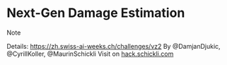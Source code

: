 # Next-Gen Damage Estimation

> [!NOTE]
> Details: https://zh.swiss-ai-weeks.ch/challenges/vz2
> By @DamjanDjukic, @CyrillKoller, @MaurinSchickli
> Visit on [hack.schickli.com](https://hack.schickli.com/)
